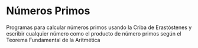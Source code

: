 # Números Primos
Programas para calcular números primos usando la Criba de Erastóstenes y escribir cualquier número como el producto de número primos según el Teorema Fundamental de la Aritmética
